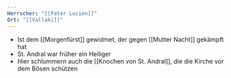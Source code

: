 ```yaml
---
Herrscher: "[[Pater Lucien]]"
Ort: "[[Vallaki]]"
---
```

- Ist dem [[Morgenfürst]] gewidmet, der gegen [[Mutter Nacht]] gekämpft hat
- St. Andral war früher ein Heiliger
- Hier schlummern auch die [[Knochen von St. Andral]], die die Kirche vor dem Bösen schützen